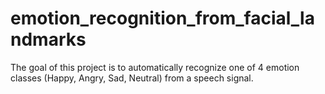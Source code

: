 # emotion_recognition_from_facial_landmarks

The goal of this project is to automatically recognize one of 4 emotion classes (Happy, Angry, Sad, Neutral) from a speech signal.
